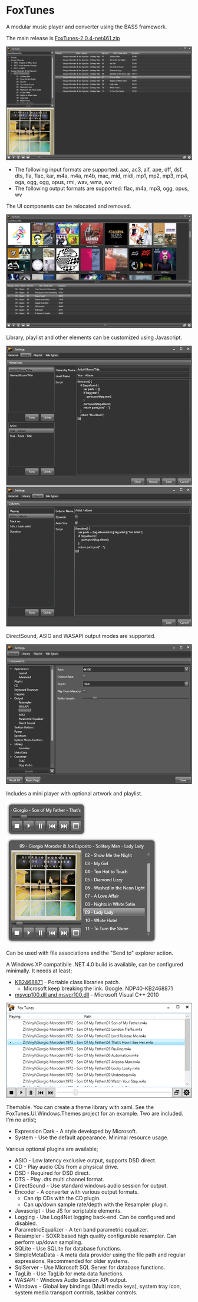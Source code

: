 # FoxTunes
A modular music player and converter using the BASS framework.

The main release is [FoxTunes-2.0.4-net461.zip](https://github.com/aidan-g/FoxTunes/releases/download/2.0.4/FoxTunes-2.0.4-net461.zip)

![Main](Media/Screenshots/Main.PNG)

* The following input formats are supported: aac, ac3, aif, ape, dff, dsf, dts, fla, flac, kar, m4a, m4a, m4b, mac, mid, midi, mp1, mp2, mp3, mp4, oga, ogg, ogg, opus, rmi, wav, wma, wv
* The following output formats are supported: flac, m4a, mp3, ogg, opus, wv

The UI components can be relocated and removed.

![Main](Media/Screenshots/Browser.PNG)

Library, playlist and other elements can be customized using Javascript.

![Hierarchy](Media/Screenshots/HierarchyBuilder.PNG)
![Playlist](Media/Screenshots/PlaylistBuilder.PNG)

DirectSound, ASIO and WASAPI output modes are supported.

![Settings](Media/Screenshots/Settings.PNG)

Includes a mini player with optional artwork and playlist.

![Mini A](Media/Screenshots/MiniPlayerA.PNG)
![Mini B](Media/Screenshots/MiniPlayerB.PNG)

Can be used with file associations and the "Send to" explorer action. 

A Windows XP compatibile .NET 4.0 build is available, can be configured minimally.
It needs at least;
* [KB2468871](https://www.microsoft.com/en-us/download/details.aspx?id=3556) - Portable class libraries patch.
  * Microsoft keep breaking the link. Google: NDP40-KB2468871
* [msvcp100.dll and msvcr100.dll](https://github.com/aidan-g/FoxTunes/releases/download/0.8/FoxTunes-0.8-Dependencies.tar.gz) - Microsoft Visual C++ 2010

![Minimal](Media/Screenshots/Minimal.PNG)

Themable. You can create a theme library with xaml. See the FoxTunes.UI.Windows.Themes project for an example.
Two are included. I'm no artist;
* Expression Dark - A style developed by Microsoft. 
* System - Use the default appearance. Minimal resource usage.

Various optional plugins are available;

* ASIO - Low latency exclusive output, supports DSD direct.
* CD - Play audio CDs from a physical drive.
* DSD - Required for DSD direct.
* DTS - Play .dts multi channel format.
* DirectSound - Use standard windows audio session for output.
* Encoder - A converter with various output formats. 
  * Can rip CDs with the CD plugin.
  * Can up/down sample rate/depth with the Resampler plugin.
* Javascript - Use JS for scriptable elements.
* Logging - Use Log4Net logging back-end. Can be configured and disabled.
* ParametricEqualizer - A ten band parametric equalizer.
* Resampler - SOXR based high quality configurable resampler. Can perform up/down sampling.
* SQLite - Use SQLite for database functions.
* SimpleMetaData - A meta data provider using the file path and regular expressions. Recommended for older systems.
* SqlServer - Use Microsoft SQL Server for database functions.
* TagLib - Use TagLib for meta data functions.
* WASAPI - Windows Audio Session API output.
* Windows - Global key bindings (Multi media keys), system tray icon, system media transport controls, taskbar controls.
